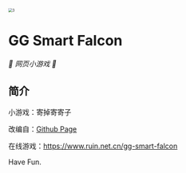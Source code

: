<img src="https://ruin-typora.oss-cn-beijing.aliyuncs.com/3.jpg" alt="3" style="zoom:50%;" />


# GG Smart Falcon

_🦌 网页小游戏 🥛_

</div>


## 简介

小游戏：寄掉寄寄子

改编自：[Github Page](https://arcxingye.github.io/EatKano/index.html)  

在线游戏：https://www.ruin.net.cn/gg-smart-falcon

Have Fun.




